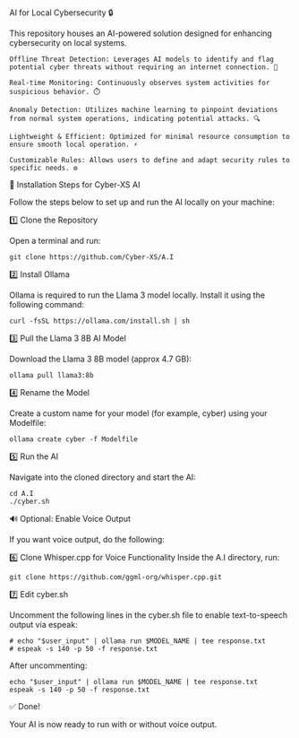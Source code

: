 AI for Local Cybersecurity 🔒

This repository houses an AI-powered solution designed for enhancing cybersecurity on local systems.

    Offline Threat Detection: Leverages AI models to identify and flag potential cyber threats without requiring an internet connection. 📡

    Real-time Monitoring: Continuously observes system activities for suspicious behavior. ⏱️

    Anomaly Detection: Utilizes machine learning to pinpoint deviations from normal system operations, indicating potential attacks. 🔍

    Lightweight & Efficient: Optimized for minimal resource consumption to ensure smooth local operation. ⚡

    Customizable Rules: Allows users to define and adapt security rules to specific needs. ⚙️


🔧 Installation Steps for Cyber-XS AI

Follow the steps below to set up and run the AI locally on your machine:

1️⃣ Clone the Repository

Open a terminal and run:

    git clone https://github.com/Cyber-XS/A.I

2️⃣ Install Ollama

Ollama is required to run the Llama 3 model locally. Install it using the following command:

    curl -fsSL https://ollama.com/install.sh | sh

3️⃣ Pull the Llama 3 8B AI Model

Download the Llama 3 8B model (approx 4.7 GB):

    ollama pull llama3:8b

4️⃣ Rename the Model

Create a custom name for your model (for example, cyber) using your Modelfile:

    ollama create cyber -f Modelfile

5️⃣ Run the AI

Navigate into the cloned directory and start the AI:

    cd A.I
    ./cyber.sh

🔊 Optional: Enable Voice Output

If you want voice output, do the following:

6️⃣ Clone Whisper.cpp for Voice Functionality Inside the A.I directory, run:

    git clone https://github.com/ggml-org/whisper.cpp.git

7️⃣ Edit cyber.sh

Uncomment the following lines in the cyber.sh file to enable text-to-speech output via espeak:

    # echo "$user_input" | ollama run $MODEL_NAME | tee response.txt
    # espeak -s 140 -p 50 -f response.txt

After uncommenting:

    echo "$user_input" | ollama run $MODEL_NAME | tee response.txt
    espeak -s 140 -p 50 -f response.txt

✅ Done!

Your AI is now ready to run with or without voice output.


